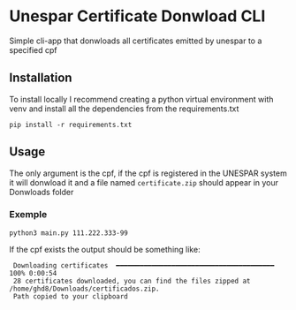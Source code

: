 # Unespar Certificate Donwload CLI
Simple cli-app that donwloads all certificates emitted by unespar to a specified cpf

## Installation
To install locally I recommend creating a python virtual environment with venv and install all the dependencies from the requirements.txt
```
pip install -r requirements.txt
```

## Usage
The only argument is the cpf, if the cpf is registered in the UNESPAR system it will donwload it and a file named `certificate.zip` should appear in your Donwloads folder

### Exemple
```
python3 main.py 111.222.333-99
```
If the cpf exists the output should be something like:

```
 Downloading certificates  ━━━━━━━━━━━━━━━━━━━━━━━━━━━━━━━━━━━━━━━━ 100% 0:00:54
 28 certificates downloaded, you can find the files zipped at /home/ghd8/Downloads/certificados.zip.
 Path copied to your clipboard
```
